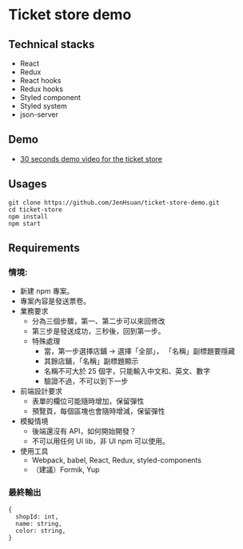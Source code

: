 # Ticket store demo

## Technical stacks
* React
* Redux
* React hooks
* Redux hooks
* Styled component
* Styled system
* json-server

## Demo
* [30 seconds demo video for the ticket store](https://www.youtube.com/watch?v=PapBtVnass0&feature=youtu.be)

## Usages
```
git clone https://github.com/JenHsuan/ticket-store-demo.git
cd ticket-store
npm install
npm start
```

## Requirements
### 情境:

- 新建 npm 專案。
- 專案內容是發送票卷。
- 業務要求
  - 分為三個步驟，第一、第二步可以來回修改
  - 第三步是發送成功，三秒後，回到第一步。
  - 特殊處理
    - 當，第一步選擇店鋪 -> 選擇「全部」，
      「名稱」副標題要隱藏
    - 其餘店鋪，「名稱」副標題顯示
    - 名稱不可大於 25 個字，只能輸入中文和、英文、數字
    - 驗證不過，不可以到下一步
- 前端設計要求
  - 表單的欄位可能隨時增加，保留彈性
  - 預覽頁，每個區塊也會隨時增減，保留彈性
- 模擬情境
  - 後端還沒有 API，如何開始開發？
  - 不可以用任何 UI lib，非 UI npm 可以使用。
- 使用工具
  - Webpack, babel, React, Redux, styled-components
  - （建議）Formik, Yup

### 最終輸出

```
{
  shopId: int,
  name: string,
  color: string,
}
```